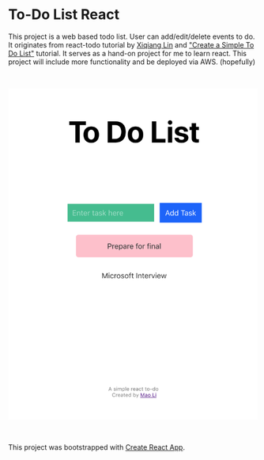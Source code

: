 # To-Do List React

This project is a web based todo list. User can add/edit/delete events to do.
It originates from react-todo tutorial by [Xiqiang Lin](https://github.com/xiqianglin/react-todo) and ["Create a Simple To Do List"](https://hackernoon.com/create-a-simple-todo-app-in-react-9bd29054566b) tutorial. It serves as a hand-on project for me
to learn react. This project will include more functionality and be deployed via AWS. (hopefully)

<br>

![Sample Screen](public/screen.png)

<br>

This project was bootstrapped with [Create React App](https://github.com/facebook/create-react-app).

